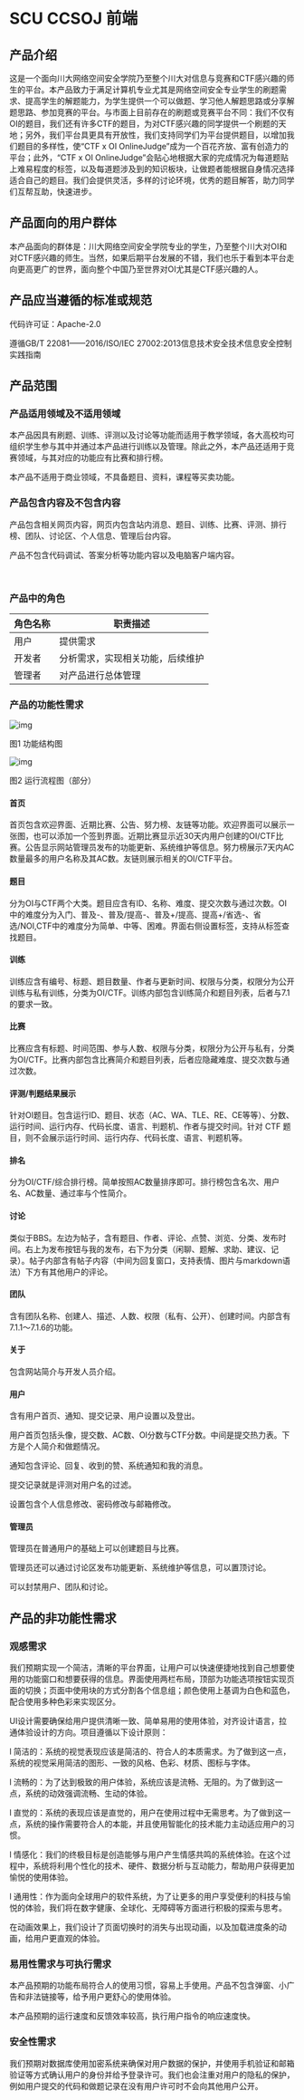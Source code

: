 # SCU CCSOJ 前端

## 产品介绍

这是一个面向川大网络空间安全学院乃至整个川大对信息与竞赛和CTF感兴趣的师生的平台。本产品致力于满足计算机专业尤其是网络空间安全专业学生的刷题需求、提高学生的解题能力，为学生提供一个可以做题、学习他人解题思路或分享解题思路、参加竞赛的平台。与市面上目前存在的刷题或竞赛平台不同：我们不仅有OI的题目，我们还有许多CTF的题目，为对CTF感兴趣的同学提供一个刷题的天地；另外，我们平台具更具有开放性，我们支持同学们为平台提供题目，以增加我们题目的多样性，使“CTF x OI OnlineJudge”成为一个百花齐放、富有创造力的平台；此外，“CTF x OI OnlineJudge”会贴心地根据大家的完成情况为每道题贴上难易程度的标签，以及每道题涉及到的知识板块，让做题者能根据自身情况选择适合自己的题目。我们会提供灵活，多样的讨论环境，优秀的题目解答，助力同学们互帮互助，快速进步。

## 产品面向的用户群体

​    本产品面向的群体是：川大网络空间安全学院专业的学生，乃至整个川大对OI和对CTF感兴趣的师生。当然，如果后期平台发展的不错，我们也乐于看到本平台走向更高更广的世界，面向整个中国乃至世界对OI尤其是CTF感兴趣的人。

## 产品应当遵循的标准或规范  

代码许可证：Apache-2.0

遵循GB/T 22081——2016/ISO/IEC 27002:2013信息技术安全技术信息安全控制实践指南

## 产品范围

### 产品适用领域及不适用领域

本产品因具有刷题、训练、评测以及讨论等功能而适用于教学领域，各大高校均可组织学生参与其中并通过本产品进行训练以及管理。除此之外，本产品还适用于竞赛领域，与其对应的功能应有比赛和排行榜。

本产品不适用于商业领域，不具备题目、资料，课程等买卖功能。

### 产品包含内容及不包含内容

产品包含相关网页内容，网页内包含站内消息、题目、训练、比赛、评测、排行榜、团队、讨论区、个人信息、管理后台内容。

产品不包含代码调试、答案分析等功能内容以及电脑客户端内容。

​    

### 产品中的角色

 

| **角色名称** | **职责描述**                     |
| ------------ | -------------------------------- |
| 用户         | 提供需求                         |
| 开发者       | 分析需求，实现相关功能，后续维护 |
| 管理者       | 对产品进行总体管理               |

 

### 产品的功能性需求

![img](https://pic.imgdb.cn/item/656c8ca8c458853aefd1641d.jpg)



图1 功能结构图

![img](https://pic.imgdb.cn/item/656c8ca8c458853aefd163aa.png)

图2 运行流程图（部分）

#### 首页

首页包含欢迎界面、近期比赛、公告、努力榜、友链等功能。欢迎界面可以展示一张图，也可以添加一个签到界面。近期比赛显示近30天内用户创建的OI/CTF比赛。公告显示网站管理员发布的功能更新、系统维护等信息。努力榜展示7天内AC数量最多的用户名称及其AC数。友链则展示相关的OI/CTF平台。

#### 题目

分为OI与CTF两个大类。题目应含有ID、名称、难度、提交次数与通过次数。OI中的难度分为入门、普及-、普及/提高-、普及+/提高、提高+/省选-、省选/NOI,CTF中的难度分为简单、中等、困难。界面右侧设置标签，支持从标签查找题目。

#### 训练

训练应含有编号、标题、题目数量、作者与更新时间、权限与分类，权限分为公开训练与私有训练，分类为OI/CTF。训练内部包含训练简介和题目列表，后者与7.1的要求一致。

#### 比赛

比赛应含有标题、时间范围、参与人数、权限与分类，权限分为公开与私有，分类为OI/CTF。比赛内部包含比赛简介和题目列表，后者应隐藏难度、提交次数与通过次数。

#### 评测/判题结果展示

针对OI题目。包含运行ID、题目、状态（AC、WA、TLE、RE、CE等等）、分数、运行时间、运行内存、代码长度、语言、判题机、作者与提交时间。针对 CTF 题目，则不会展示运行时间、运行内存、代码长度、语言、判题机等。

#### 排名

分为OI/CTF/综合排行榜。简单按照AC数量排序即可。排行榜包含名次、用户名、AC数量、通过率与个性简介。

#### 讨论

类似于BBS。左边为帖子，含有题目、作者、评论、点赞、浏览、分类、发布时间。右上为发布按钮与我的发布，右下为分类（闲聊、题解、求助、建议、记录）。帖子内部含有帖子内容（中间为回复窗口，支持表情、图片与markdown语法）下方有其他用户的评论。

#### 团队

含有团队名称、创建人、描述、人数、权限（私有、公开）、创建时间。内部含有7.1.1～7.1.6的功能。

#### 关于

包含网站简介与开发人员介绍。

#### 用户

含有用户首页、通知、提交记录、用户设置以及登出。

用户首页包括头像，提交数、AC数、OI分数与CTF分数。中间是提交热力表。下方是个人简介和做题情况。

通知包含评论、回复、收到的赞、系统通知和我的消息。

提交记录就是评测对用户名的过滤。

设置包含个人信息修改、密码修改与邮箱修改。

#### 管理员

管理员在普通用户的基础上可以创建题目与比赛。

管理员还可以通过讨论区发布功能更新、系统维护等信息，可以置顶讨论。

可以封禁用户、团队和讨论。

## 产品的非功能性需求

### 观感需求

我们预期实现一个简洁，清晰的平台界面，让用户可以快速便捷地找到自己想要使用的功能窗口和想要获得的信息。界面使用两栏布局，顶部为功能选项按钮实现页面的切换；页面中使用块的方式分割各个信息组；颜色使用上基调为白色和蓝色，配合使用多种色彩来实现区分。

UI设计需要确保给用户提供清晰一致、简单易用的使用体验，对齐设计语言，拉通体验设计的方向。项目遵循以下设计原则：

l 简洁的：系统的视觉表现应该是简洁的、符合人的本质需求。为了做到这一点，系统的视觉采用简洁的图形、一致的风格、色彩、材质、图标与字体。

l 流畅的：为了达到极致的用户体验，系统应该是流畅、无阻的。为了做到这一点，系统的动效强调流畅、生动的体验。

l 直觉的：系统的表现应该是直觉的，用户在使用过程中无需思考。为了做到这一点，系统的操作需要符合人的本能，并且使用智能化的技术能力主动适应用户的习惯。

l 情感化：我们的终极目标是创造能够与用户产生情感共鸣的系统体验。在这个过程中，系统将利用个性化的技术、硬件、数据分析与互动能力，帮助用户获得更加愉悦的使用体验。

l 通用性：作为面向全球用户的软件系统，为了让更多的用户享受便利的科技与愉悦的体验，我们将在数字健康、全球化、无障碍等方面进行积极的探索与思考。

在动画效果上，我们设计了页面切换时的消失与出现动画，以及加载进度条的动画，给用户更直观的体验。

### 易用性需求与可执行需求

本产品预期的功能布局符合人的使用习惯，容易上手使用。产品不包含弹窗、小广告和非法链接等，给予用户更舒心的使用体验。

本产品预期的运行速度和反馈效率较高，执行用户指令的响应速度快。

### 安全性需求

   我们预期对数据库使用加密系统来确保对用户数据的保护，并使用手机验证和邮箱验证等方式确认用户的身份并给予登录许可。我们也会注重对用户的隐私的保护，例如用户提交的代码和做题记录在没有用户许可时不会向其他用户公开。